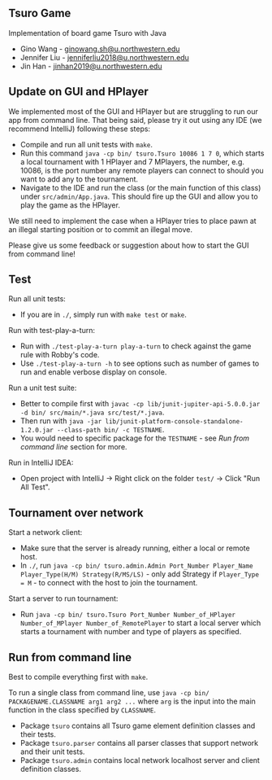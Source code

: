 ## Tsuro Game

Implementation of board game Tsuro with Java

- Gino Wang - ginowang.sh@u.northwestern.edu 
- Jennifer Liu - jenniferliu2018@u.northwestern.edu 
- Jin Han - jinhan2019@u.northwestern.edu

## Update on GUI and HPlayer

We implemented most of the GUI and HPlayer but are struggling to run our app from command line. That being said, please try it out using any IDE (we recommend IntelliJ) following these steps:
- Compile and run all unit tests with `make`. 
- Run this command `java -cp bin/ tsuro.Tsuro 10086 1 7 0`, which starts a local tournament with 1 HPlayer and 7 MPlayers, the number, e.g. 10086, is the port number any remote players can connect to should you want to add any to the tournament.
- Navigate to the IDE and run the class (or the main function of this class) under `src/admin/App.java`. This should fire up the GUI and allow you to play the game as the HPlayer.

We still need to implement the case when a HPlayer tries to place pawn at an illegal starting position or to commit an illegal move.

Please give us some feedback or suggestion about how to start the GUI from command line!

## Test

Run all unit tests: 
- If you are in `./`, simply run with `make test` or `make`. 

Run with test-play-a-turn: 
- Run with `./test-play-a-turn play-a-turn` to check against the game rule with Robby's code.
- Use `./test-play-a-turn -h` to see options such as number of games to run and enable verbose display on console. 

Run a unit test suite: 
- Better to compile first with `javac -cp lib/junit-jupiter-api-5.0.0.jar -d bin/ src/main/*.java src/test/*.java`. 
- Then run with `java -jar lib/junit-platform-console-standalone-1.2.0.jar --class-path bin/ -c TESTNAME`. 
- You would need to specific package for the `TESTNAME` - see *Run from command line* section for more.

Run in IntelliJ IDEA: 
- Open project with IntelliJ -> Right click on the folder `test/` -> Click "Run All Test".

## Tournament over network

Start a network client: 
- Make sure that the server is already running, either a local or remote host. 
- In `./`, run `java -cp bin/ tsuro.admin.Admin Port_Number Player_Name Player_Type(H/M) Strategy(R/MS/LS)` - only add Strategy if `Player_Type = M` - to connect with the host to join the tournament. 

Start a server to run tournament:  
- Run `java -cp bin/ tsuro.Tsuro Port_Number Number_of_HPlayer Number_of_MPlayer Number_of_RemotePlayer` to start a local server which starts a tournament with number and type of players as specified.

## Run from command line 

Best to compile everything first with `make`.

To run a single class from command line, use `java -cp bin/ PACKAGENAME.CLASSNAME arg1 arg2 ...` where `arg` is the input into the main function in the class specified by `CLASSNAME`.
- Package `tsuro` contains all Tsuro game element definition classes and their tests.
- Package `tsuro.parser` contains all parser classes that support network and their unit tests.
- Package `tsuro.admin` contains local network localhost server and client definition classes.
